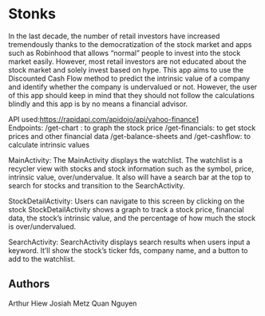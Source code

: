 # Stonks
In the last decade, the number of retail investors have increased tremendously thanks to the democratization of the stock market and apps such as Robinhood that allows “normal” people to invest into the stock market easily. However, most retail investors are not educated about the stock market and solely invest based on hype. This app aims to use the Discounted Cash Flow method to predict the intrinsic value of a company and identify whether the company is undervalued or not. However, the user of this app should keep in mind that they should not follow the calculations blindly and this app is by no means a financial advisor.

API used:https://rapidapi.com/apidojo/api/yahoo-finance1 \
Endpoints:
/get-chart : to graph the stock price
/get-financials: to get stock prices and other financial data
/get-balance-sheets and /get-cashflow: to calculate intrinsic values


MainActivity: The MainActivity displays the watchlist. The watchlist is a recycler view with stocks and stock information such as the symbol, price, intrinsic value, over/undervalue. It also will have a search bar at the top to search for stocks and transition to the SearchActivity.

StockDetailActivity: Users can navigate to this screen by clicking on the stock StockDetailActivity shows a graph to track a stock price, financial data, the stock’s intrinsic value, and the percentage of how much the stock is over/undervalued.

SearchActivity: SearchActivity displays search results when users input a keyword. It’ll show the stock’s ticker fds, company name, and a button to add to the watchlist.

## Authors
Arthur Hiew
Josiah Metz
Quan Nguyen




